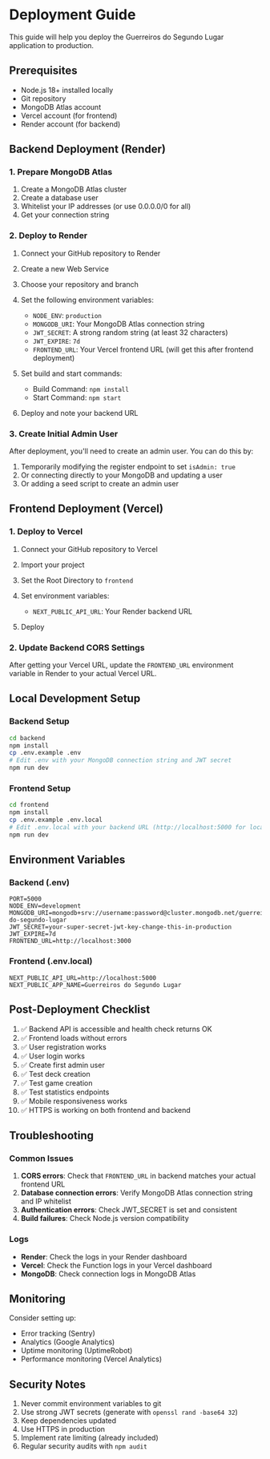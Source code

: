 # Deployment Guide

This guide will help you deploy the Guerreiros do Segundo Lugar application to production.

## Prerequisites

- Node.js 18+ installed locally
- Git repository
- MongoDB Atlas account
- Vercel account (for frontend)
- Render account (for backend)

## Backend Deployment (Render)

### 1. Prepare MongoDB Atlas

1. Create a MongoDB Atlas cluster
2. Create a database user
3. Whitelist your IP addresses (or use 0.0.0.0/0 for all)
4. Get your connection string

### 2. Deploy to Render

1. Connect your GitHub repository to Render
2. Create a new Web Service
3. Choose your repository and branch
4. Set the following environment variables:
   - `NODE_ENV`: `production`
   - `MONGODB_URI`: Your MongoDB Atlas connection string
   - `JWT_SECRET`: A strong random string (at least 32 characters)
   - `JWT_EXPIRE`: `7d`
   - `FRONTEND_URL`: Your Vercel frontend URL (will get this after frontend deployment)

5. Set build and start commands:
   - Build Command: `npm install`
   - Start Command: `npm start`

6. Deploy and note your backend URL

### 3. Create Initial Admin User

After deployment, you'll need to create an admin user. You can do this by:

1. Temporarily modifying the register endpoint to set `isAdmin: true`
2. Or connecting directly to your MongoDB and updating a user
3. Or adding a seed script to create an admin user

## Frontend Deployment (Vercel)

### 1. Deploy to Vercel

1. Connect your GitHub repository to Vercel
2. Import your project
3. Set the Root Directory to `frontend`
4. Set environment variables:
   - `NEXT_PUBLIC_API_URL`: Your Render backend URL

5. Deploy

### 2. Update Backend CORS Settings

After getting your Vercel URL, update the `FRONTEND_URL` environment variable in Render to your actual Vercel URL.

## Local Development Setup

### Backend Setup

```bash
cd backend
npm install
cp .env.example .env
# Edit .env with your MongoDB connection string and JWT secret
npm run dev
```

### Frontend Setup

```bash
cd frontend
npm install
cp .env.example .env.local
# Edit .env.local with your backend URL (http://localhost:5000 for local)
npm run dev
```

## Environment Variables

### Backend (.env)
```
PORT=5000
NODE_ENV=development
MONGODB_URI=mongodb+srv://username:password@cluster.mongodb.net/guerreiros-do-segundo-lugar
JWT_SECRET=your-super-secret-jwt-key-change-this-in-production
JWT_EXPIRE=7d
FRONTEND_URL=http://localhost:3000
```

### Frontend (.env.local)
```
NEXT_PUBLIC_API_URL=http://localhost:5000
NEXT_PUBLIC_APP_NAME=Guerreiros do Segundo Lugar
```

## Post-Deployment Checklist

1. ✅ Backend API is accessible and health check returns OK
2. ✅ Frontend loads without errors
3. ✅ User registration works
4. ✅ User login works
5. ✅ Create first admin user
6. ✅ Test deck creation
7. ✅ Test game creation
8. ✅ Test statistics endpoints
9. ✅ Mobile responsiveness works
10. ✅ HTTPS is working on both frontend and backend

## Troubleshooting

### Common Issues

1. **CORS errors**: Check that `FRONTEND_URL` in backend matches your actual frontend URL
2. **Database connection errors**: Verify MongoDB Atlas connection string and IP whitelist
3. **Authentication errors**: Check JWT_SECRET is set and consistent
4. **Build failures**: Check Node.js version compatibility

### Logs

- **Render**: Check the logs in your Render dashboard
- **Vercel**: Check the Function logs in your Vercel dashboard
- **MongoDB**: Check connection logs in MongoDB Atlas

## Monitoring

Consider setting up:
- Error tracking (Sentry)
- Analytics (Google Analytics)
- Uptime monitoring (UptimeRobot)
- Performance monitoring (Vercel Analytics)

## Security Notes

1. Never commit environment variables to git
2. Use strong JWT secrets (generate with `openssl rand -base64 32`)
3. Keep dependencies updated
4. Use HTTPS in production
5. Implement rate limiting (already included)
6. Regular security audits with `npm audit`